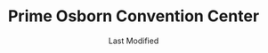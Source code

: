 ---
layout: location-page
date: Last Modified
description: "Local COVID-19 testing is available at Prime Osborn Convention Center in Jacksonville, Florida, USA."
permalink: "locations/florida/jacksonville/prime-osborn-convention-center/"
tags:
  - locations
  - florida
title: Prime Osborn Convention Center
uniqueName: prime-osborn-convention-center
state: Florida
stateAbbr: FL
hood: "Jacksonville"
address: "1000 Water St"
city: "Jacksonville"
zip: "32210"
zipsNearby: "32007 32622 32009 32011 32631 32033 32034 32035 32601 32602 32603 32604 32605 32606 32607 32608 32609 32610 32611 32612 32613 32614 32627 32635 32641 32653 32040 32042 32043 32044 32640 32046 32654 32099 32201 32202 32203 32204 32205 32206 32207 32208 32209 32210 32211 32212 32214 32215 32216 32217 32218 32219 32220 32221 32222 32223 32224 32225 32226 32227 32228 32229 32230 32231 32232 32233 32234 32235 32236 32237 32238 32239 32240 32241 32244 32245 32246 32247 32250 32254 32255 32256 32257 32258 32259 32260 32266 32277 32656 32658 32054 32061 32024 32025 32055 32056 32058 32063 32666 32050 32068 32003 32006 32030 32065 32067 32073 32079 32004 32081 32082 32026 32083 32080 32084 32085 32086 32092 32095 32072 32087 32091 32694 32697 32041 32097 31520 31521 31523 31524 31527 31561 31631 31537 31548 31562 31547 31558 31565 31566 31568 31569 32131 32135 32137 32142 32164 32140 32138 32145 32147 32148 32149 32157 32160 32182 32177 32178 32181 32185 32187 32189 32193 32267 32290" 
mapUrl: "http://maps.apple.com/?q=Prime+Osborn+Convention+Center&address=1000+Water+St,Jacksonville,Florida,32210"
locationType: Drive-thru
phone: ""
website: "https://www.telescopehealth.com"
onlineBooking: true
closed: undefined
closedUpdate: May 23rd, 2020
notes: "By appointment only. Privately owned. Requires doctor's referral."
days: Everyday
hours: 11AM-7PM
ctaMessage: Schedule a test
ctaUrl: "https://www.telescopehealth.com"
---